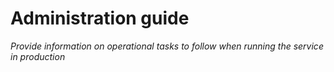 # Administration guide

*Provide information on operational tasks to follow when running the service in production*